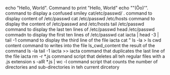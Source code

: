 echo "Hello, World". Command to print "Hello, World"
echo "\"(Ôo)'". command to display a confused smiley
cat/etc/passwd/ . command to display content of /etc/passwd
cat /etc/passwd /etc/hosts  command to display the content of /etc/passwd and /etc/hosts
tail /etc/passwd  command to display the last ten lines of /etc/passwd
head /etc/passwd commadn to display the first ten lines of /etc/passwd
cat iacta | head -3 | tail -1  command to display the third line of the file iacta
cat "
ls -la > ls cwd content  command to writes into the file ls_cwd_content the result of the command ls -la
tail -1 iacta >> iacta  command that duplicates the last line of the file iacta
rm -r *.js  command script that deletes all teh regular files with a .js extension
s -alR *.js | wc -l command script that counts the number of directories and sub-directories in teh current dircetory
